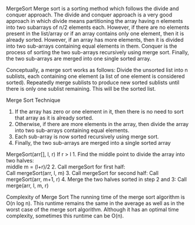 MergeSort
Merge sort is a sorting method which follows the divide and conquer
approach. The divide and conquer approach is a very good approach in
which divide means partitioning the array having n elements into two subarrays of n/2 elements each. However, if there are no elements present
in the list/array or if an array contains only one element, then it is already
sorted. However, if an array has more elements, then it is divided into two
sub-arrays containing equal elements in them. Conquer is the process of
sorting the two sub-arrays recursively using merge sort. Finally, the two
sub-arrays are merged into one single sorted array.

Conceptually, a merge sort works as follows:
Divide the unsorted list into n sublists, each containing one element (a list of one element is considered sorted).
Repeatedly merge sublists to produce new sorted sublists until there is only one sublist remaining. This will be the sorted list.


Merge Sort Technique
1. If the array has zero or one element in it, then there is no need to sort
that array as it is already sorted.
2. Otherwise, if there are more elements in the array, then divide the array
into two sub-arrays containing equal elements.
3. Each sub-array is now sorted recursively using merge sort.
4. Finally, the two sub-arrays are merged into a single sorted array

MergeSort(arr[], l,  r)
If r > l
     1. Find the middle point to divide the array into two halves:  
             middle m = (l+r)/2
     2. Call mergeSort for first half:   
             Call mergeSort(arr, l, m)
     3. Call mergeSort for second half:
             Call mergeSort(arr, m+1, r)
     4. Merge the two halves sorted in step 2 and 3:
             Call merge(arr, l, m, r)




Complexity of Merge Sort
The running time of the merge sort algorithm is O(n log n). This runtime remains the same in the average as well as in the worst case of the
merge sort algorithm. Although it has an optimal time complexity, sometimes this runtime can be O(n).
